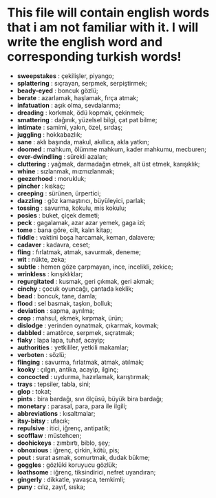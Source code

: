 # This file will contain english words that i am not familiar with it. I will write the english word and corresponding turkish words!

- **sweepstakes** : çekilişler, piyango;
- **splattering** : sıçrayan, serpmek, serpiştirmek;
- **beady-eyed** : boncuk gözlü;
- **berate** : azarlamak, haşlamak, fırça atmak;
- **infatuation** : aşık olma, sevdalanma;
- **dreading** : korkmak, ödü kopmak, çekinmek;
- **smattering** : dağınık, yüzelsel bilgi, çat pat bilme;
- **intimate** : samimi, yakın, özel, sırdaş;
- **juggling** : hokkabazlık;
- **sane** : aklı başında, makul, akıllıca, akla yatkın;
- **doomed** : mahkum, ölümme mahkum, kader mahkumu, mecburen;
- **ever-dwindling** : sürekli azalan;
- **cluttering** : yağmak, darmadağın etmek, alt üst etmek, karışıklık;
- **whine** : sızlanmak, mızmızlanmak;
- **geezerhood** : morukluk;
- **pincher** : kıskaç;
- **creeping** : sürünen, ürpertici;
- **dazzling** : göz kamaştırıcı, büyüleyici, parlak;
- **tossing** : savurma, kokulu, mis kokulu;
- **posies** : buket, çiçek demeti;
- **peck** : gagalamak, azar azar yemek, gaga izi;
- **tome** : bana göre, cilt, kalın kitap;
- **fiddle** : vaktini boşa harcamak, keman, dalavere;
- **cadaver** : kadavra, ceset;
- **fling** : fırlatmak, atmak, savurmak, deneme;
- **wit** : nükte, zeka;
- **subtle** : hemen göze çarpmayan, ince, incelikli, zekice;
- **wrinkless** : kırışıklıklar;
- **regurgitated** : kusmak, geri çıkmak, geri akmak;
- **cinchy** : çocuk oyuncağı, çantada keklik;
- **bead** : boncuk, tane, damla;
- **flood** : sel basmak, taşkın, bolluk;
- **deviation** : sapma, ayrılma;
- **crop** : mahsul, ekmek, kırpmak, ürün;
- **dislodge** : yerinden oynatmak, çıkarmak, kovmak;
- **dabbled** : amatörce, serpmek, sıçratmak;
- **flaky** : lapa lapa, tuhaf, acayip;
- **authorities** : yetkililer, yetkili makamlar;
- **verboten** : sözlü;
- **flinging** : savurma, fırlatmak, atmak, atılmak;
- **kooky** : çılgın, antika, acayip, ilginç;
- **concocted** : uydurma, hazırlamak, karıştırmak;
- **trays** : tepsiler, tabla, sini;
- **glop** : tokat;
- **pints** : bira bardağı, sıvı ölçüsü, büyük bira bardağı;
- **monetary** : parasal, para, para ile ilgili;
- **abbreviations** : kısaltmalar;
- **itsy-bitsy** : ufacık;
- **repulsive** : itici, iğrenç, antipatik;
- **scofflaw** : müstehcen;
- **doohickeys** : zımbırtı, biblo, şey;
- **obnoxious** : iğrenç, çirkin, kötü, pis;
- **pout** : surat asmak, somurtmak, dudak bükme;
- **goggles** : gözlüki koruyucu gözlük;
- **loathsome** : iğrenç, tiksindirici, nefret uyandıran;
- **gingerly** : dikkatle, yavaşca, temkimli;
- **puny** : cılız, zayıf, sıska;
